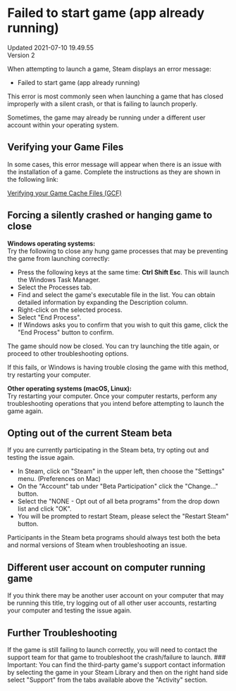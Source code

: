 # Failed to start game (app already running)
Updated 2021-07-10 19.49.55  
Version 2  

When attempting to launch a game, Steam displays an error message:  
*  Failed to start game (app already running)
  
This error is most commonly seen when launching a game that has closed improperly with a silent crash, or that is failing to launch properly.  
  
Sometimes, the game may already be running under a different user account within your operating system.  
  
## Verifying your Game Files
In some cases, this error message will appear when there is an issue with the installation of a game. Complete the instructions as they are shown in the following link:  
  
[Verifying your Game Cache Files (GCF)](https://help.steampowered.com/en/faqs/view/0C48-FCBD-DA71-93EB)  
  
## Forcing a silently crashed or hanging game to close
**Windows operating systems:**  
Try the following to close any hung game processes that may be preventing the game from launching correctly:  
* Press the following keys at the same time: **Ctrl  Shift  Esc**. This will launch the Windows Task Manager.
* Select the Processes tab.
* Find and select the game's executable file in the list. You can obtain detailed information by expanding the Description column.
* Right-click on the selected process.
* Select "End Process".
* If Windows asks you to confirm that you wish to quit this game, click the "End Process" button to confirm.
  
The game should now be closed. You can try launching the title again, or proceed to other troubleshooting options.  
  
If this fails, or Windows is having trouble closing the game with this method, try restarting your computer.  
  
**Other operating systems (macOS, Linux):**  
Try restarting your computer. Once your computer restarts, perform any troubleshooting operations that you intend before attempting to launch the game again.  
  
## Opting out of the current Steam beta
If you are currently participating in the Steam beta, try opting out and testing the issue again.  
* In Steam, click on "Steam" in the upper left, then choose the "Settings" menu. (Preferences on Mac)
* On the "Account" tab under "Beta Participation" click the "Change..." button.
* Select the "NONE - Opt out of all beta programs" from the drop down list and click "OK".
* You will be prompted to restart Steam, please select the "Restart Steam" button.
  
Participants in the Steam beta programs should always test both the beta and normal versions of Steam when troubleshooting an issue.  
  
## Different user account on computer running game
  
If you think there may be another user account on your computer that may be running this title, try logging out of all other user accounts, restarting your computer and testing the issue again.  
  
## Further Troubleshooting
If the game is still failing to launch correctly, you will need to contact the support team for that game to troubleshoot the crash/failure to launch.   ### Important:
You can find the third-party game's support contact information by selecting the game in your Steam Library and then on the right hand side select "Support" from the tabs available above the "Activity" section.